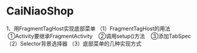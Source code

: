 # CaiNiaoShop

1、用FragmentTagHost实现底部菜单
（1）FragmentTagHost的用法
    ①Activity要继承FragmentActivity
    ②调用setup()方法
    ③添加TabSpec
（2）Selector背景选择器
（3）底部菜单的几种实现方式
